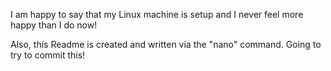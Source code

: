 I am happy to say that my Linux machine is setup and 
I never feel more happy than I do now!

Also, this Readme is created and written via the "nano" command.
Going to try to commit this!
